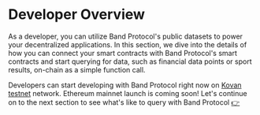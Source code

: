 # Developer Overview

As a developer, you can utilize Band Protocol's public datasets to power your decentralized applications. In this section, we dive into the details of how you can connect your smart contracts with Band Protocol's smart contracts and start querying for data, such as financial data points or sport results, on-chain as a simple function call.

Developers can start developing with Band Protocol right now on [Kovan testnet](https://kovan-testnet.github.io/website/) network. Ethereum mainnet launch is coming soon! Let's continue on to the next section to see what's like to query with Band Protocol [👉](/devs/connect-with-band.md)

<!--
## Warning: Ether Is Required

Through [Token-Curated DataSources](../band/tcd.md), dataset token holders collectively elect a set of trusted data providers, who are eligible to work to supply data. These providiers

### What If Data Is Not Available?

While data providers are work

As explained in [Protocol Architecture](/band/overview.md), Band Protocol's Token-Curated DataSources allows

## Prerequisite

To connect with Band Protocol, your smart contracts need to be funded with **ETH** to be sent when invoking the oracle's `query` function. Here's a

Visit [Example Applications](/TODO) to learn more

## What's Available at this Moment?

Band Protocol's datasets are currently available on [Kovan testnet](https://kovan-testnet.github.io/website/) network. Visit [Available Datasets](/TODO) to see

## Let's Continue -->
